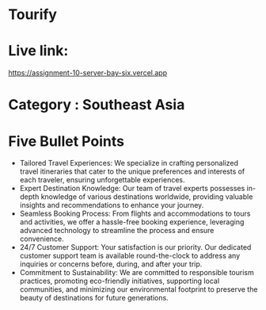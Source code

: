 # Tourify

# Live link:
https://assignment-10-server-bay-six.vercel.app

# Category : Southeast Asia


# Five Bullet Points

- Tailored Travel Experiences: We specialize in crafting personalized travel itineraries that cater to the unique preferences and interests of each traveler, ensuring unforgettable experiences.
- Expert Destination Knowledge: Our team of travel experts possesses in-depth knowledge of various destinations worldwide, providing valuable insights and recommendations to enhance your journey.
- Seamless Booking Process: From flights and accommodations to tours and activities, we offer a hassle-free booking experience, leveraging advanced technology to streamline the process and ensure convenience.
- 24/7 Customer Support: Your satisfaction is our priority. Our dedicated customer support team is available round-the-clock to address any inquiries or concerns before, during, and after your trip.
- Commitment to Sustainability: We are committed to responsible tourism practices, promoting eco-friendly initiatives, supporting local communities, and minimizing our environmental footprint to preserve the beauty of destinations for future generations.




